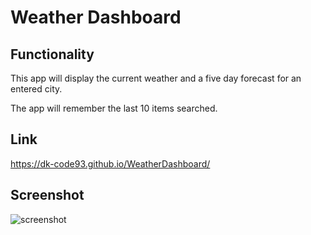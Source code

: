 # Weather Dashboard

## Functionality
This app will display the current weather and a five day forecast for an entered city.

The app will remember the last 10 items searched.

## Link
https://dk-code93.github.io/WeatherDashboard/

## Screenshot
![screenshot](https://user-images.githubusercontent.com/80650523/120057767-f6527a00-c002-11eb-8eeb-f9b9c01f5c77.PNG)

